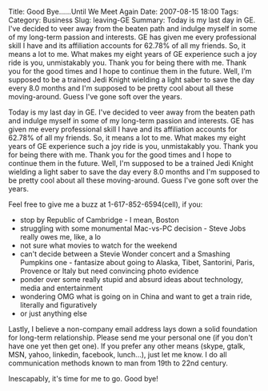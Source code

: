 Title: Good Bye......Until We Meet Again
Date: 2007-08-15 18:00
Tags: 
Category: Business
Slug: leaving-GE
Summary: Today is my last day in GE. I've decided to veer away from the beaten path and indulge myself in some of my long-term passion and interests. GE has given me every professional skill I have and its affiliation accounts for 62.78% of all my friends. So, it means a lot to me. What makes my eight years of GE experience such a joy ride is you, unmistakably you. Thank you for being there with me. Thank you for the good times and I hope to continue them in the future. Well, I'm supposed
to be a trained Jedi Knight wielding a light saber to save the day every
8.0 months and I'm supposed to be pretty cool about all these moving-around. Guess I've gone soft over the years.

Today is my last day in GE. I've decided to veer away from the beaten
path and indulge myself in some of my long-term passion and interests.
GE has given me every professional skill I have and its affiliation
accounts for 62.78% of all my friends. So, it means a lot to me. What
makes my eight years of GE experience such a joy ride is you,
unmistakably you. Thank you for being there with me. Thank you for the
good times and I hope to continue them in the future. Well, I'm supposed
to be a trained Jedi Knight wielding a light saber to save the day every
8.0 months and I'm supposed to be pretty cool about all these
moving-around. Guess I've gone soft over the years.

Feel free to give me a buzz at 1-617-852-6594(cell), if you:

- stop by Republic of Cambridge - I mean, Boston
- struggling with some monumental Mac-vs-PC decision - Steve Jobs really owes me, like, a lo
- not sure what movies to watch for the weekend
- can't decide between a Stevie Wonder concert and a Smashing Pumpkins one - fantasize about going to Alaska, Tibet, Santorini, Paris, Provence or
Italy but need convincing photo evidence
- ponder over some really stupid and absurd ideas about technology, media and entertainment
- wondering OMG what is going on in China and want to get a train ride,
literally and figuratively
- or just anything else

Lastly, I believe a non-company email address lays down a solid
foundation for long-term relationship. Please send me your personal one
(if you don't have one yet then get one). If you prefer any other means
(skype, gtalk, MSN, yahoo, linkedin, facebook, lunch...), just let me
know. I do all communication methods known to man from 19th to 22nd
century.

Inescapably, it's time for me to go. Good bye!
